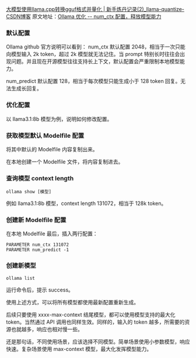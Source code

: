 [大模型使用llama.cpp转换gguf格式并量化 | 新手炼丹记录(2)\_llama-quantize-CSDN博客](https://blog.csdn.net/m0_73365120/article/details/141901884)
原文地址：[Ollama 优化 -- num_ctx 配置，释放模型能力](https://zhuanlan.zhihu.com/p/719200177)
### 默认配置

Ollama github 官方说明可以看到：
num_ctx 默认配置 2048，相当于一次只能向模型输入 2k token，超过 2k 模型就无法记住。当 prompt 特别长时往往会出现问题。并且现在开源模型往往支持长上下文，默认配置会严重限制本地模型能力。

num_predict 默认配置 128，相当于每次模型只能生成小于 128 token 回复。无法生成长回复。

### 优化配置

以 llama3.1:8b 模型为例，说明如何修改配置。

### 获取模型默认 Modelfile 配置

将其中默认的 Modelfile 内容复制出来。

在本地创建一个 Modelfile 文件，将内容复制进去。

### 查询模型 context length

```shell
ollama show [模型]
```
例如 llama3.1:8b 模型，context length 131072，相当于 128k token。

### 创建新 Modelfile 配置

在本地 Modelfile 最后，插入两行配置：
```
PARAMETER num_ctx 131072
PARAMETER num_predict -1
```

### 创建新模型
```
ollama list
```

运行命令后，提示 success。

使用上述方式，可以将所有模型都使用最新配置重新生成。

后续只要使用 xxxx-max-context 结尾模型，都可以使用模型支持的最大化 token。当然通过 API 调用也同样生效。同样的，输入的 token 越多，所需要的资源也就越多，响应也相对慢一些。

还是那句话，不同使用场景，应该选择不同模型。简单场景使用小参数模型，响应快速。复杂场景使用 max-context 模型，最大化发挥模型能力。